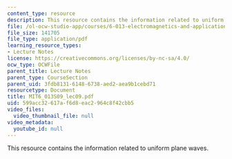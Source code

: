```yaml
---
content_type: resource
description: This resource contains the information related to uniform plane waves.
file: /ol-ocw-studio-app/courses/6-013-electromagnetics-and-applications-spring-2009/599acc32617af6d8eac2964c8f42cbb5_MIT6_013S09_lec09.pdf
file_size: 141705
file_type: application/pdf
learning_resource_types:
- Lecture Notes
license: https://creativecommons.org/licenses/by-nc-sa/4.0/
ocw_type: OCWFile
parent_title: Lecture Notes
parent_type: CourseSection
parent_uid: 3fdb8131-6148-6738-aed2-aea9b1cebd71
resourcetype: Document
title: MIT6_013S09_lec09.pdf
uid: 599acc32-617a-f6d8-eac2-964c8f42cbb5
video_files:
  video_thumbnail_file: null
video_metadata:
  youtube_id: null
---
```

This resource contains the information related to uniform plane waves.